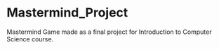 # Mastermind_Project
Mastermind Game made as a final project for Introduction to Computer Science course.
